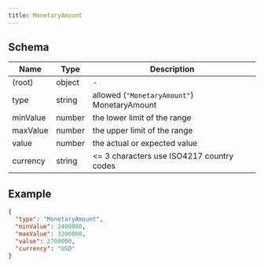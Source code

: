 ```yaml
---
title: MonetaryAmount
---
```

## Schema

| Name | Type | Description |
|---|---|---|
| (root) | object | - |
| type | string | allowed (`"MonetaryAmount"`) MonetaryAmount |
| minValue | number | the lower limit of the range |
| maxValue | number | the upper limit of the range |
| value | number | the actual or expected value |
| currency | string | <= 3 characters use ISO4217 country codes |

## Example



```json
{
  "type": "MonetaryAmount",
  "minValue": 2400000,
  "maxValue": 3200000,
  "value": 2700000,
  "currency": "USD"
}
```
